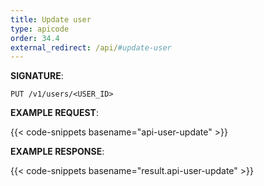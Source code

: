 ```yaml
---
title: Update user
type: apicode
order: 34.4
external_redirect: /api/#update-user
---
```



**SIGNATURE**:

`PUT /v1/users/<USER_ID>`

**EXAMPLE REQUEST**:

{{< code-snippets basename="api-user-update" >}}

**EXAMPLE RESPONSE**:

{{< code-snippets basename="result.api-user-update" >}}
